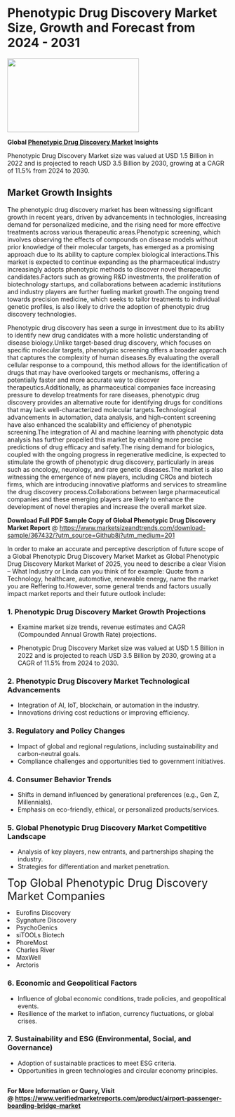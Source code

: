 <H1>Phenotypic Drug Discovery Market Size, Growth and Forecast from 2024 - 2031</H1><img class="aligncenter size-medium wp-image-584254" src="https://thirdeyenews.in/wp-content/uploads/2024/09/Global-Market-Research-300x168.jpeg" alt="" width="300" height="168" /><p><strong>Global&nbsp;<a href="https://www.marketsizeandtrends.com/download-sample/367432/?utm_source=Github8j?utm_medium=201">Phenotypic Drug Discovery Market</a> Insights</strong></p><p>Phenotypic Drug Discovery Market size was valued at USD 1.5 Billion in 2022 and is projected to reach USD 3.5 Billion by 2030, growing at a CAGR of 11.5% from 2024 to 2030.</p><p><h2>Market Growth Insights</h2> <p>The phenotypic drug discovery market has been witnessing significant growth in recent years, driven by advancements in technologies, increasing demand for personalized medicine, and the rising need for more effective treatments across various therapeutic areas.Phenotypic screening, which involves observing the effects of compounds on disease models without prior knowledge of their molecular targets, has emerged as a promising approach due to its ability to capture complex biological interactions.This market is expected to continue expanding as the pharmaceutical industry increasingly adopts phenotypic methods to discover novel therapeutic candidates.Factors such as growing R&D investments, the proliferation of biotechnology startups, and collaborations between academic institutions and industry players are further fueling market growth.The ongoing trend towards precision medicine, which seeks to tailor treatments to individual genetic profiles, is also likely to drive the adoption of phenotypic drug discovery technologies.</p> <p>Phenotypic drug discovery has seen a surge in investment due to its ability to identify new drug candidates with a more holistic understanding of disease biology.Unlike target-based drug discovery, which focuses on specific molecular targets, phenotypic screening offers a broader approach that captures the complexity of human diseases.By evaluating the overall cellular response to a compound, this method allows for the identification of drugs that may have overlooked targets or mechanisms, offering a potentially faster and more accurate way to discover therapeutics.Additionally, as pharmaceutical companies face increasing pressure to develop treatments for rare diseases, phenotypic drug discovery provides an alternative route for identifying drugs for conditions that may lack well-characterized molecular targets.Technological advancements in automation, data analysis, and high-content screening have also enhanced the scalability and efficiency of phenotypic screening.The integration of AI and machine learning with phenotypic data analysis has further propelled this market by enabling more precise predictions of drug efficacy and safety.The rising demand for biologics, coupled with the ongoing progress in regenerative medicine, is expected to stimulate the growth of phenotypic drug discovery, particularly in areas such as oncology, neurology, and rare genetic diseases.The market is also witnessing the emergence of new players, including CROs and biotech firms, which are introducing innovative platforms and services to streamline the drug discovery process.Collaborations between large pharmaceutical companies and these emerging players are likely to enhance the development of novel therapies and increase the overall market size.<p><span class=""><strong>Download Full PDF Sample Copy of Global Phenotypic Drug Discovery Market Report</strong> @ <a href="https://www.marketsizeandtrends.com/download-sample/367432/?utm_source=Github8j?utm_medium=201" target="_blank">https://www.marketsizeandtrends.com/download-sample/367432/?utm_source=Github8j?utm_medium=201</a></span></p><p>In order to make an accurate and perceptive description of future scope of a Global&nbsp;Phenotypic Drug Discovery Market Market as Global&nbsp;Phenotypic Drug Discovery Market Market of 2025, you need to describe a clear Vision &ndash; What Industry or Linda can you think of for example: Quote from a Technology, healthcare, automotive, renewable energy, name the market you are Reffering to.However, some general trends and factors usually impact market reports and their future outlook include:</p><h3>1.&nbsp;<strong>Phenotypic Drug Discovery Market Growth Projections</strong></h3><ul><li>Examine market size trends, revenue estimates and CAGR (Compounded Annual Growth Rate) projections.</li><li><p>Phenotypic Drug Discovery Market size was valued at USD 1.5 Billion in 2022 and is projected to reach USD 3.5 Billion by 2030, growing at a CAGR of 11.5% from 2024 to 2030.</p></li></ul><h3>2.&nbsp;<strong>Phenotypic Drug Discovery Market Technological Advancements</strong></h3><ul><li>Integration of AI, IoT, blockchain, or automation in the industry.</li><li>Innovations driving cost reductions or improving efficiency.</li></ul><h3>3.&nbsp;<strong>Regulatory and Policy Changes</strong></h3><ul><li>Impact of global and regional regulations, including sustainability and carbon-neutral goals.</li><li>Compliance challenges and opportunities tied to government initiatives.</li></ul><h3>4.&nbsp;<strong>Consumer Behavior Trends</strong></h3><ul><li>Shifts in demand influenced by generational preferences (e.g., Gen Z, Millennials).</li><li>Emphasis on eco-friendly, ethical, or personalized products/services.</li></ul><h3>5.&nbsp;<strong>Global Phenotypic Drug Discovery Market Competitive Landscape</strong></h3><ul><li>Analysis of key players, new entrants, and partnerships shaping the industry.</li><li>Strategies for differentiation and market penetration.</li></ul><p data-pm-slice="1 1 []"><span style="color: inherit; font-family: inherit; font-size: 25px;">Top Global Phenotypic Drug Discovery Market Companies</span></p><div class="" data-test-id=""><p><li>Eurofins Discovery</li><li> Sygnature Discovery</li><li> PsychoGenics</li><li> siTOOLs Biotech</li><li> PhoreMost</li><li> Charles River</li><li> MaxWell</li><li> Arctoris</li></p></div><h3>6.&nbsp;<strong>Economic and Geopolitical Factors</strong></h3><ul><li>Influence of global economic conditions, trade policies, and geopolitical events.</li><li>Resilience of the market to inflation, currency fluctuations, or global crises.</li></ul><h3>7.&nbsp;<strong>Sustainability and ESG (Environmental, Social, and Governance)</strong></h3><ul><li>Adoption of sustainable practices to meet ESG criteria.</li><li>Opportunities in green technologies and circular economy principles.</li></ul><h2><strong style="font-size: 14px;">For More Information or Query, Visit @&nbsp;</strong><a style="background-color: #ffffff; font-size: 14px;" href="https://www.marketsizeandtrends.com/report/phenotypic-drug-discovery-market/" target="_blank">https://www.verifiedmarketreports.com/product/airport-passenger-boarding-bridge-market</a></h2>